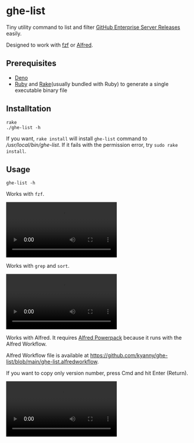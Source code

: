 # ghe-list

Tiny utility command to list and filter [GitHub Enterprise Server Releases](https://enterprise.github.com/releases) easily.

Designed to work with [fzf](https://github.com/junegunn/fzf) or [Alfred](https://www.alfredapp.com/).

## Prerequisites

- [Deno](https://deno.land/)
- [Ruby](https://www.ruby-lang.org/ja/) and [Rake](https://github.com/ruby/rake)(usually bundled with Ruby) to generate a single executable binary file
## Installtation

```
rake
./ghe-list -h
```

If you want, `rake install` will install `ghe-list` command to */usr/local/bin/ghe-list*. If it fails with the permission error, try `sudo rake install`.

## Usage

```
ghe-list -h
```

Works with `fzf`.

<video src="https://user-images.githubusercontent.com/10515/134658051-a801bf1f-d368-48c1-8ba7-cb82d671fe4e.mov
"/>

Works with `grep` and `sort`.

<video src="https://user-images.githubusercontent.com/10515/134663726-c784f4f4-aca9-4bf0-8c85-35517a403422.mov
"/>

Works with Alfred. It requires [Alfred Powerpack](https://www.alfredapp.com/powerpack/) because it runs with the Alfred Workflow.

Alfred Workflow file is available at https://github.com/kyanny/ghe-list/blob/main/ghe-list.alfredworkflow.

If you want to copy only version number, press Cmd and hit Enter (Return).

<video src="https://user-images.githubusercontent.com/10515/134658028-2ec266ce-58f2-4a58-9420-e6a00003fb97.mov
"/>
